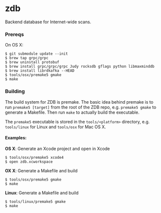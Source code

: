 zdb
===

Backend database for Internet-wide scans.

### Prereqs

On OS X:

```
$ git submodule update --init
$ brew tap grpc/grpc
$ brew uninstall protobuf
$ brew install grpc/grpc/grpc Judy rocksdb gflags python libmaxminddb
$ brew install librdkafka --HEAD
$ tools/osx/premake5 gmake
$ make
```

### Building

The build system for ZDB is premake. The basic idea behind premake is to run `premake5 [target]` from the root of the ZDB repo, e.g. `premake5 gmake` to generate a Makefile. Then run `make` to actually build the executable.

The `premake5` executable is stored in the `tools/<platform>` directory, e.g. `tools/linux` for Linux and `tools/osx` for Mac OS X.

#### Examples:

**OS X**: Generate an Xcode project and open in Xcode
```
$ tools/osx/premake5 xcode4
$ open zdb.xcworkspace
```

**OX X**: Generate a Makefile and build
```
$ tools/osx/premake5 gmake
$ make
```

**Linux**: Generate a Makefile and build
```
$ tools/linux/premake5 gmake
$ make
```

